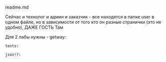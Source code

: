 readme.md

Сейчас и технолог и админ и заказчик - 
	все находятся в папке user в одном файле, но в зависимости от того кто он разные странички (это не удобно), ДАЖЕ ГОСТЬ Там

Для 2 лабы нужны - 
	getway:

	tests:

	json!?: